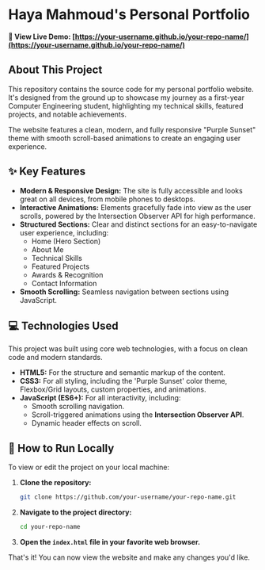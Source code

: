 # Haya Mahmoud's Personal Portfolio

**🚀 View Live Demo: [https://your-username.github.io/your-repo-name/](https://your-username.github.io/your-repo-name/)**


## About This Project

This repository contains the source code for my personal portfolio website. It's designed from the ground up to showcase my journey as a first-year Computer Engineering student, highlighting my technical skills, featured projects, and notable achievements.

The website features a clean, modern, and fully responsive "Purple Sunset" theme with smooth scroll-based animations to create an engaging user experience.

## ✨ Key Features

*   **Modern & Responsive Design:** The site is fully accessible and looks great on all devices, from mobile phones to desktops.
*   **Interactive Animations:** Elements gracefully fade into view as the user scrolls, powered by the Intersection Observer API for high performance.
*   **Structured Sections:** Clear and distinct sections for an easy-to-navigate user experience, including:
    *   Home (Hero Section)
    *   About Me
    *   Technical Skills
    *   Featured Projects
    *   Awards & Recognition
    *   Contact Information
*   **Smooth Scrolling:** Seamless navigation between sections using JavaScript.

## 💻 Technologies Used

This project was built using core web technologies, with a focus on clean code and modern standards.

*   **HTML5:** For the structure and semantic markup of the content.
*   **CSS3:** For all styling, including the 'Purple Sunset' color theme, Flexbox/Grid layouts, custom properties, and animations.
*   **JavaScript (ES6+):** For all interactivity, including:
    *   Smooth scrolling navigation.
    *   Scroll-triggered animations using the **Intersection Observer API**.
    *   Dynamic header effects on scroll.

## 🚀 How to Run Locally

To view or edit the project on your local machine:

1.  **Clone the repository:**
    ```sh
    git clone https://github.com/your-username/your-repo-name.git
    ```
2.  **Navigate to the project directory:**
    ```sh
    cd your-repo-name
    ```
3.  **Open the `index.html` file in your favorite web browser.**

That's it! You can now view the website and make any changes you'd like.

